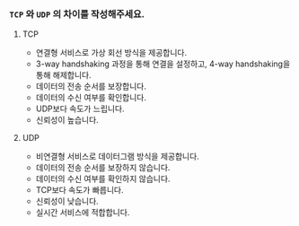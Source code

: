 ### `TCP` 와 `UDP` 의 차이를 작성해주세요.

1. TCP
    * 연결형 서비스로 가상 회선 방식을 제공합니다.
    * 3-way handshaking 과정을 통해 연결을 설정하고, 4-way handshaking을 통해 해제합니다.
    * 데이터의 전송 순서를 보장합니다.
    * 데이터의 수신 여부를 확인합니다.
    * UDP보다 속도가 느립니다.
    * 신뢰성이 높습니다.

2. UDP
    * 비연결형 서비스로 데이터그램 방식을 제공합니다.
    * 데이터의 전송 순서를 보장하지 않습니다.
    * 데이터의 수신 여부를 확인하지 않습니다.
    * TCP보다 속도가 빠릅니다.
    * 신뢰성이 낮습니다.
    * 실시간 서비스에 적합합니다.
